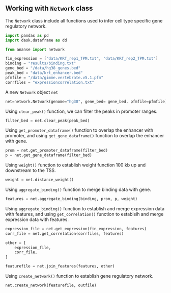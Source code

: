 ## Working with `Network` class
The `Network` class include all functions used to infer cell type specific gene regulatory network.

```python
import pandas as pd
import dask.dataframe as dd

from ananse import network
```

```python
fin_expression = ["data/KRT_rep1_TPM.txt", "data/KRT_rep2_TPM.txt"]
binding = "results/binding.txt"
gene_bed = "/data/hg38_genes.bed"
peak_bed = "data/krt_enhancer.bed"
pfmfile = "/data/gimme.vertebrate.v5.1.pfm"
corrfiles = "expressioncorrelation.txt"
```

A new `Network` object `net`
```python
net=network.Network(genome="hg38", gene_bed= gene_bed, pfmfile=pfmfile)
```

Using `clear_peak()` function, we can filter the peaks in promoter ranges. 
```python
filter_bed = net.clear_peak(peak_bed)
```

Using `get_promoter_dataframe()` function to overlap the enhancer with promoter, and using `get_gene_dataframe()` function to overlap the enhancer with gene.
```python
prom = net.get_promoter_dataframe(filter_bed)
p = net.get_gene_dataframe(filter_bed)
```

Using `weight()` function to establish weight function 100 kb up and downstream to the TSS.
```python
weight = net.distance_weight()
```

Using `aggregate_binding()` function to merge binding data with gene.
```python
features = net.aggregate_binding(binding, prom, p, weight)
```

Using `aggregate_binding()` function to establish and merge expression data with features, and using `get_correlation()` function to establsih and merge expression data with features.
```python
expression_file = net.get_expression(fin_expression, features)
corr_file = net.get_correlation(corrfiles, features)

other = [
    expression_file,
    corr_file,
]

featurefile = net.join_features(features, other)
```

Using `create_network()` function to establish gene regulatory network.
```python
net.create_network(featurefile, outfile)
```